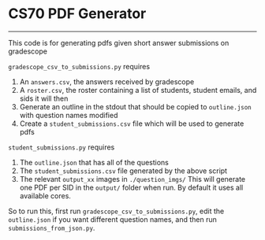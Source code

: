 # CS70 PDF Generator
-------------
This code is for generating pdfs given short answer submissions on gradescope

`gradescope_csv_to_submissions.py` requires
1. An `answers.csv`, the answers received by gradescope
2. A `roster.csv`, the roster containing a list of students, student emails, and sids
it will then
1. Generate an outline in the stdout that should be copied to `outline.json` with question names modified
2. Create a `student_submissions.csv` file which will be used to generate pdfs

`student_submissions.py` requires
1. The `outline.json` that has all of the questions
2. The `student_submissions.csv` file generated by the above script
3. The relevant `output_xx` images in `./question_imgs/`
This will generate one PDF per SID in the `output/` folder when run. By default it uses all available cores.

So to run this, first run `gradescope_csv_to_submissions.py`, edit the `outline.json` if you want different question names, and then run `submissions_from_json.py`.
